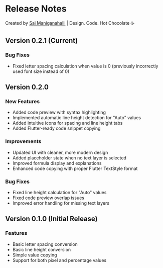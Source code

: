 # Release Notes

Created by [Sai Maniganahalli](https://github.com/saimaniganahalli) | Design. Code. Hot Chocolate ☕️

## Version 0.2.1 (Current)

### Bug Fixes
- Fixed letter spacing calculation when value is 0 (previously incorrectly used font size instead of 0)

## Version 0.2.0

### New Features
- Added code preview with syntax highlighting
- Implemented automatic line height detection for "Auto" values
- Added intuitive icons for spacing and line height tabs
- Added Flutter-ready code snippet copying

### Improvements
- Updated UI with cleaner, more modern design
- Added placeholder state when no text layer is selected
- Improved formula display and explanations
- Enhanced code copying with proper Flutter TextStyle format

### Bug Fixes
- Fixed line height calculation for "Auto" values
- Fixed code preview overlap issues
- Improved error handling for missing text layers

## Version 0.1.0 (Initial Release)

### Features
- Basic letter spacing conversion
- Basic line height conversion
- Simple value copying
- Support for both pixel and percentage values
